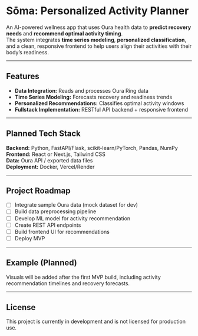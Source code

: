 # Sōma: Personalized Activity Planner

An AI-powered wellness app that uses Oura health data to **predict recovery needs** and **recommend optimal activity timing**.  
The system integrates **time series modeling**, **personalized classification**, and a clean, responsive frontend to help users align their activities with their body’s readiness.

---

## Features
- **Data Integration:** Reads and processes Oura Ring data
- **Time Series Modeling:** Forecasts recovery and readiness trends
- **Personalized Recommendations:** Classifies optimal activity windows
- **Fullstack Implementation:** RESTful API backend + responsive frontend

---

## Planned Tech Stack
**Backend:** Python, FastAPI/Flask, scikit-learn/PyTorch, Pandas, NumPy  
**Frontend:** React or Next.js, Tailwind CSS  
**Data:** Oura API / exported data files  
**Deployment:** Docker, Vercel/Render

---

## Project Roadmap
- [ ] Integrate sample Oura data (mock dataset for dev)  
- [ ] Build data preprocessing pipeline  
- [ ] Develop ML model for activity recommendation  
- [ ] Create REST API endpoints  
- [ ] Build frontend UI for recommendations  
- [ ] Deploy MVP  

---

## Example (Planned)
Visuals will be added after the first MVP build, including activity recommendation timelines and recovery forecasts.

---

## License
This project is currently in development and is not licensed for production use.
